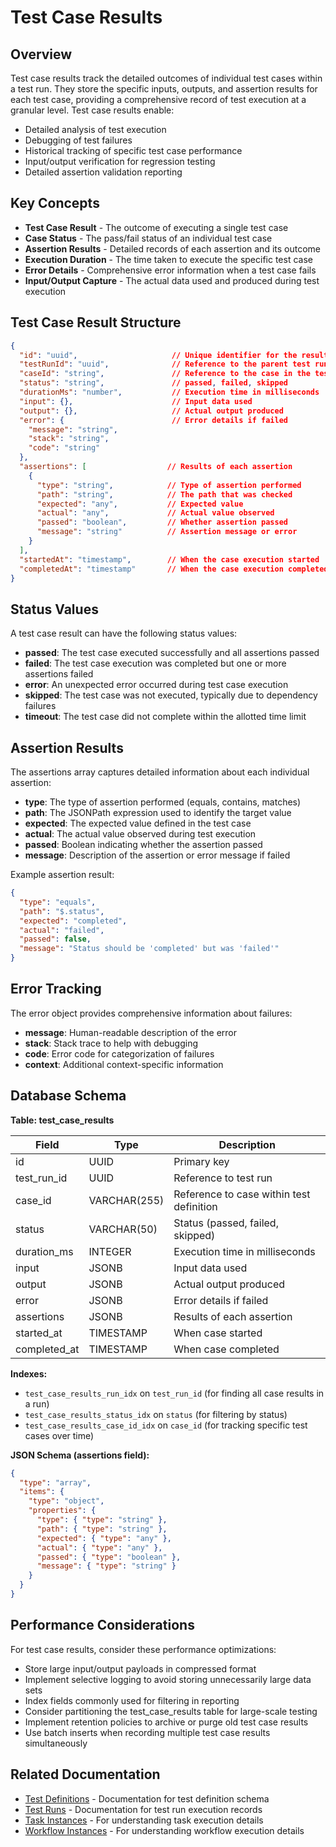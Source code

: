 # Test Case Results

## Overview

Test case results track the detailed outcomes of individual test cases within a test run. They store the specific inputs, outputs, and assertion results for each test case, providing a comprehensive record of test execution at a granular level. Test case results enable:

* Detailed analysis of test execution
* Debugging of test failures
* Historical tracking of specific test case performance
* Input/output verification for regression testing
* Detailed assertion validation reporting

## Key Concepts

* **Test Case Result** - The outcome of executing a single test case
* **Case Status** - The pass/fail status of an individual test case
* **Assertion Results** - Detailed records of each assertion and its outcome
* **Execution Duration** - The time taken to execute the specific test case
* **Error Details** - Comprehensive error information when a test case fails
* **Input/Output Capture** - The actual data used and produced during test execution

## Test Case Result Structure

```json
{
  "id": "uuid",                     // Unique identifier for the result
  "testRunId": "uuid",              // Reference to the parent test run
  "caseId": "string",               // Reference to the case in the test definition
  "status": "string",               // passed, failed, skipped
  "durationMs": "number",           // Execution time in milliseconds
  "input": {},                      // Input data used
  "output": {},                     // Actual output produced
  "error": {                        // Error details if failed
    "message": "string",
    "stack": "string",
    "code": "string"
  },
  "assertions": [                  // Results of each assertion
    {
      "type": "string",            // Type of assertion performed
      "path": "string",            // The path that was checked
      "expected": "any",           // Expected value
      "actual": "any",             // Actual value observed
      "passed": "boolean",         // Whether assertion passed
      "message": "string"          // Assertion message or error
    }
  ],
  "startedAt": "timestamp",        // When the case execution started
  "completedAt": "timestamp"       // When the case execution completed
}
```

## Status Values

A test case result can have the following status values:

* **passed**: The test case executed successfully and all assertions passed
* **failed**: The test case execution was completed but one or more assertions failed
* **error**: An unexpected error occurred during test case execution
* **skipped**: The test case was not executed, typically due to dependency failures
* **timeout**: The test case did not complete within the allotted time limit

## Assertion Results

The assertions array captures detailed information about each individual assertion:

* **type**: The type of assertion performed (equals, contains, matches)
* **path**: The JSONPath expression used to identify the target value
* **expected**: The expected value defined in the test case
* **actual**: The actual value observed during test execution
* **passed**: Boolean indicating whether the assertion passed
* **message**: Description of the assertion or error message if failed

Example assertion result:

```json
{
  "type": "equals",
  "path": "$.status",
  "expected": "completed",
  "actual": "failed",
  "passed": false,
  "message": "Status should be 'completed' but was 'failed'"
}
```

## Error Tracking

The error object provides comprehensive information about failures:

* **message**: Human-readable description of the error
* **stack**: Stack trace to help with debugging
* **code**: Error code for categorization of failures
* **context**: Additional context-specific information

## Database Schema

**Table: test_case_results**

| Field | Type | Description |
|----|----|----|
| id | UUID | Primary key |
| test_run_id | UUID | Reference to test run |
| case_id | VARCHAR(255) | Reference to case within test definition |
| status | VARCHAR(50) | Status (passed, failed, skipped) |
| duration_ms | INTEGER | Execution time in milliseconds |
| input | JSONB | Input data used |
| output | JSONB | Actual output produced |
| error | JSONB | Error details if failed |
| assertions | JSONB | Results of each assertion |
| started_at | TIMESTAMP | When case started |
| completed_at | TIMESTAMP | When case completed |

**Indexes:**

* `test_case_results_run_idx` on `test_run_id` (for finding all case results in a run)
* `test_case_results_status_idx` on `status` (for filtering by status)
* `test_case_results_case_id_idx` on `case_id` (for tracking specific test cases over time)

**JSON Schema (assertions field):**

```json
{
  "type": "array",
  "items": {
    "type": "object",
    "properties": {
      "type": { "type": "string" },
      "path": { "type": "string" },
      "expected": { "type": "any" },
      "actual": { "type": "any" },
      "passed": { "type": "boolean" },
      "message": { "type": "string" }
    }
  }
}
```

## Performance Considerations

For test case results, consider these performance optimizations:

* Store large input/output payloads in compressed format
* Implement selective logging to avoid storing unnecessarily large data sets
* Index fields commonly used for filtering in reporting
* Consider partitioning the test_case_results table for large-scale testing
* Implement retention policies to archive or purge old test case results
* Use batch inserts when recording multiple test case results simultaneously

## Related Documentation

* [Test Definitions](./test_definitions.md) - Documentation for test definition schema
* [Test Runs](./test_runs.md) - Documentation for test run execution records
* [Task Instances](./task_instances.md) - For understanding task execution details
* [Workflow Instances](./workflow_instances.md) - For understanding workflow execution details 
